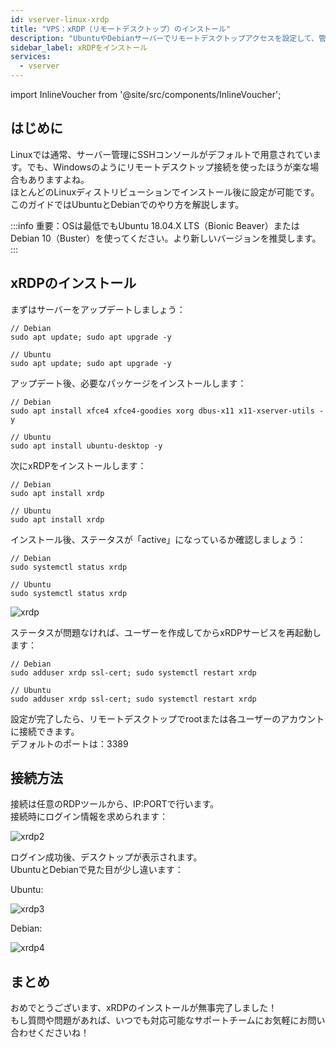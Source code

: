```yaml
---
id: vserver-linux-xrdp
title: "VPS：xRDP（リモートデスクトップ）のインストール"
description: "UbuntuやDebianサーバーでリモートデスクトップアクセスを設定して、管理や操作をもっと簡単に → 今すぐチェック"
sidebar_label: xRDPをインストール
services:
  - vserver
---
```


import InlineVoucher from '@site/src/components/InlineVoucher';

## はじめに

Linuxでは通常、サーバー管理にSSHコンソールがデフォルトで用意されています。でも、Windowsのようにリモートデスクトップ接続を使ったほうが楽な場合もありますよね。  
ほとんどのLinuxディストリビューションでインストール後に設定が可能です。このガイドではUbuntuとDebianでのやり方を解説します。  
<InlineVoucher />

:::info
重要：OSは最低でもUbuntu 18.04.X LTS（Bionic Beaver）またはDebian 10（Buster）を使ってください。より新しいバージョンを推奨します。  
:::

## xRDPのインストール

まずはサーバーをアップデートしましょう： 
```
// Debian
sudo apt update; sudo apt upgrade -y

// Ubuntu
sudo apt update; sudo apt upgrade -y
```

アップデート後、必要なパッケージをインストールします： 
```
// Debian
sudo apt install xfce4 xfce4-goodies xorg dbus-x11 x11-xserver-utils -y

// Ubuntu
sudo apt install ubuntu-desktop -y
```

次にxRDPをインストールします： 
```
// Debian
sudo apt install xrdp

// Ubuntu
sudo apt install xrdp
```

インストール後、ステータスが「active」になっているか確認しましょう： 
```
// Debian
sudo systemctl status xrdp

// Ubuntu
sudo systemctl status xrdp
```
![xrdp](https://screensaver01.zap-hosting.com/index.php/s/P3G4ztqbYjZZMGR/preview)

ステータスが問題なければ、ユーザーを作成してからxRDPサービスを再起動します： 
```
// Debian
sudo adduser xrdp ssl-cert; sudo systemctl restart xrdp

// Ubuntu
sudo adduser xrdp ssl-cert; sudo systemctl restart xrdp
```

設定が完了したら、リモートデスクトップでrootまたは各ユーザーのアカウントに接続できます。  
デフォルトのポートは：3389

## 接続方法

接続は任意のRDPツールから、IP:PORTで行います。  
接続時にログイン情報を求められます： 

![xrdp2](https://screensaver01.zap-hosting.com/index.php/s/GHzrDz6Ct3TGDN2/preview)

ログイン成功後、デスクトップが表示されます。  
UbuntuとDebianで見た目が少し違います：

Ubuntu: 

![xrdp3](https://screensaver01.zap-hosting.com/index.php/s/tgkAEyQxXnrk3Qr/preview)

Debian: 

![xrdp4](https://screensaver01.zap-hosting.com/index.php/s/gtxmQcPACEZJce7/preview)


## まとめ

おめでとうございます、xRDPのインストールが無事完了しました！  
もし質問や問題があれば、いつでも対応可能なサポートチームにお気軽にお問い合わせくださいね！  

<InlineVoucher />